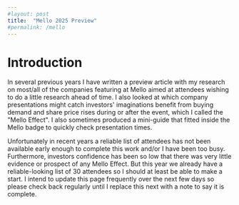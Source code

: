 ```yaml
---
#layout: post
title:  "Mello 2025 Preview"
#permalink: /mello
---
```


# Introduction

In several previous years I have written a preview article with my research on most/all
of the companies featuring at Mello aimed at attendees wishing to do a little
research ahead of time.
I also looked at which company presentations might catch investors'
imaginations benefit from buying demand and share price rises during or after the event,
which I called the "Mello Effect".
I also sometimes produced a mini-guide that fitted inside the Mello badge to quickly check
presentation times.

Unfortunately in recent years a reliable list of attendees has not been available early
enough to complete this work and/or I have been too busy.
Furthermore, investors confidence has been so low that there was very little evidence or
prospect of any Mello Effect.
But this year we already have a reliable-looking list of 30 attendees so I should at least
be able to make a start. I intend to update this page frequently over the next few days so
please check back regularly until I replace this next with a note to say it is complete.

